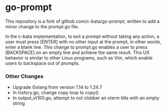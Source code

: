 # go-prompt

This repository is a fork of github.com/c-bata/go-prompt, written to add
a minor change to the prompt.go file.

In the c-bata implementation, to exit a prompt without taking any action, a
user must press [ENTER] with no other input at the prompt, in other words,
enter a blank line. This change to prompt.go enables a user to press [BACKSPACE]
on an empty line and achieve the same result. This UX behavior is similar to
other Linux programs, such as Vim, which enable users to backspace out of prompts.

### Other Changes

 - Upgrade Golang from version 1.14 to 1.24.7
 - In history.go, change copy loop to copy()
 - In output_vt100.go, attempt to not clobber an xterm title with an empty string
